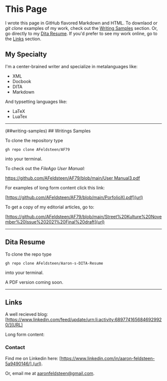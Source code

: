 
# This Page


I wrote this page in GitHub flavored Markdown and HTML. To downlaod or *git clone* examples of my work, check out the [Writing Samples](##writing-samples)
section. Or, go directly to my [Dita Resume](##dita-resume). If you'd prefer to see my work online, go to the [Links](##links)
section.
 
## My Specialty  

I'm a center-brained writer and specialize in metalanguages like: 

- XML
- Docbook
- DITA
- Markdown

And typsetting languages like:

- LaTeX
- LuaTex


---

(##writing-samples) ## Writings Samples

To clone the repository type 

`
              gh repo clone AFeldsteen/AF79 
`

into your terminal. 


To check out the *FileAgo User Manual:*


[https://github.com/AFeldsteen/AF79/blob/main/User Manual3.pdf](URL)

For examples of long form content click this link: 


[https://github.com/AFeldsteen/AF79/blob/main/PorfolioXI.pdf](url)

To get a copy of my editorial articles, go to:

[https://github.com/AFeldsteen/AF79/blob/main/Street%20Kulture%20November%20Issue%202021%20Final%20draft](url)

---

## Dita Resume

To clone the repo type 

`gh repo clone AFeldsteen/Aaron-s-DITA-Resume`

imto your terminal. 

A PDF version coming soon. 

---

## Links

A well recieved blog: [https://www.linkedin.com/feed/update/urn:li:activity:6897741656846929920/](URL)

Long form content:


### Contact

Find me on Linkedin here: [https://www.linkedin.com/in/aaron-feldsteen-5a9490146/].(url).

Or, email me at [aaronfeldsteen@gmail.com](url).





